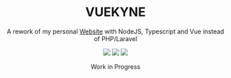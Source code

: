 <div align="center">
<h1 >VUEKYNE</h1>
<p >A rework of my personal <a href="https://darkyne.com">Website</a> with NodeJS, Typescript and Vue instead of PHP/Laravel</p>
</div>
<div align="center">
<a href="#"><img src="https://img.shields.io/github/workflow/status/xdarkyne/vuekyne/Deployment?style=for-the-badge"></a>
<a href="#"><img src="https://img.shields.io/github/package-json/v/xdarkyne/vuekyne?style=for-the-badge"></a>
<a href="https://darkyne.com"><img src="https://img.shields.io/website?down_color=red&down_message=offline&style=for-the-badge&up_color=light-green&up_message=online&url=https%3A%2F%2Fdarkyne.com"></a>
</div>

<p align="center">Work in Progress</p>
